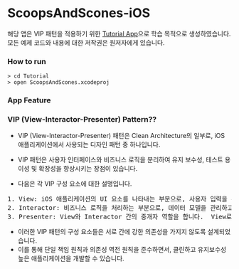 # ScoopsAndScones-iOS

해당 앱은 VIP 패턴을 적용하기 위한 [Tutorial App](https://www.kodeco.com/29416318-getting-started-with-the-vip-clean-architecture-pattern#toc-anchor-001)으로 학습 목적으로 생성하였습니다. 모든 예제 코드와 내용에 대한 저작권은 원저자에게 있습니다. 

### How to run

```
> cd Tutorial
> open ScoopsAndScones.xcodeproj
```

### App Feature


### VIP (View-Interactor-Presenter) Pattern??

- VIP (View-Interactor-Presenter) 패턴은 Clean Architecture의 일부로, iOS 애플리케이션에서 사용되는 디자인 패턴 중 하나입니다. 
- VIP 패턴은 사용자 인터페이스와 비즈니스 로직을 분리하여 유지 보수성, 테스트 용이성 및 확장성을 향상시키는 장점이 있습니다.


- 다음은 각 VIP 구성 요소에 대한 설명입니다.

<pre>1. View: iOS 애플리케이션의 UI 요소를 나타내는 부분으로, 사용자 입력을 수신하고 Presenter로 전달합니다.
2. Interactor: 비즈니스 로직을 처리하는 부분으로, 데이터 모델을 관리하고 Presenter로 결과를 전달합니다.
3. Presenter: View와 Interactor 간의 중개자 역할을 합니다.  View로부터 사용자 입력을 받아 Interactor에 전달하고, Interactor로부터 데이터를 받아 View에 표시합니다. </pre>

- 이러한 VIP 패턴의 구성 요소들은 서로 간에 강한 의존성을 가지지 않도록 설계되었습니다.
- 이를 통해 단일 책임 원칙과 의존성 역전 원칙을 준수하면서, 클린하고 유지보수성 높은 애플리케이션을 개발할 수 있습니다.

